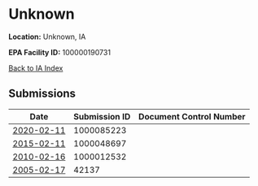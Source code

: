 # Unknown

**Location:** Unknown, IA

**EPA Facility ID:** 100000190731

[Back to IA Index](../../index.md)

## Submissions

| Date | Submission ID | Document Control Number |
|------|--------------|-------------------------|
| [2020-02-11](submissions/1000085223.md) | 1000085223 |  |
| [2015-02-11](submissions/1000048697.md) | 1000048697 |  |
| [2010-02-16](submissions/1000012532.md) | 1000012532 |  |
| [2005-02-17](submissions/42137.md) | 42137 |  |
